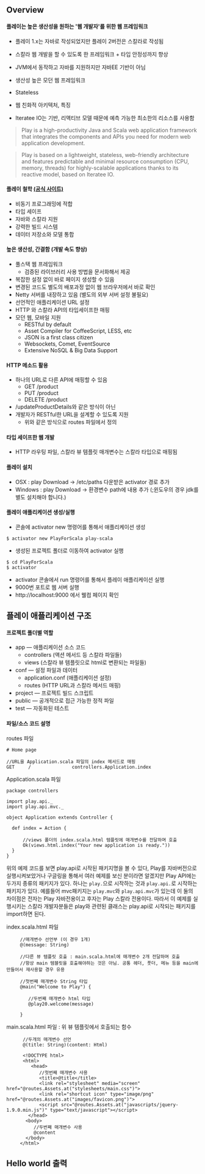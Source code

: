## Overview

#### 플레이는 높은 생산성을 원하는 '웹 개발자'를 위한 웹 프레임워크
 - 플레이 1.x는 자바로 작성되었지만 플레이 2버전은 스칼라로 작성됨
 - 스칼라 웹 개발을 할 수 있도록 한 프레임워크 + 타입 안정성까지 향상
 - JVM에서 동작하고 자바를 지원하지만 자바EE 기반이 아님

 - 생산성 높은 모던 웹 프레임워크
 - Stateless
 - 웹 친화적 아키텍처, 특징
 - Iteratee IO는 기반, 리액티브 모델 때문에 예측 가능한 최소한의 리소스를 사용함

> Play is a high-productivity Java and Scala web application framework that integrates the components and APIs you need for modern web application development.

> Play is based on a lightweight, stateless, web-friendly architecture and features predictable and minimal resource consumption (CPU, memory, threads) for highly-scalable applications thanks to its reactive model, based on Iteratee IO.

#### 플레이 철학 [(공식 사이트)](https://www.playframework.com/documentation/2.3.x/Philosophy)
- 비동기 프로그래밍에 적합
- 타입 세이프
- 자바와 스칼라 지원
- 강력한 빌드 시스템
- 데이터 저장소와 모델 통합

#### 높은 생산성, 간결함 (개발 속도 향상)
- 풀스택 웹 프레임워크
  - 검증된 라이브러리 사용 방법을 문서화해서 제공
- 복잡한 설정 없이 바로 페이지 생성할 수 있음
- 변경된 코드도 별도의 배포과정 없이 웹 브라우저에서 바로 확인
- Netty 서버를 내장하고 있음 (별도의 외부 서버 설정 불필요)
- 선언적인 애플리케이션 URL 설정
- HTTP 와 스칼라 API의 타입세이프한 매핑
- 모던 웹, 모바일 지원
  - RESTful by default
  - Asset Compiler for CoffeeScript, LESS, etc
  - JSON is a first class citizen
  - Websockets, Comet, EventSource
  - Extensive NoSQL & Big Data Support

#### HTTP 메소드 활용

- 하나의 URL로 다른 API에 매핑할 수 있음
  - GET /product
  - PUT /product
  - DELETE /product
- /updateProductDetails와 같은 방식이 아닌
- 개발자가 RESTful한 URL을 설계할 수 있도록 지원
  - 위와 같은 방식으로 routes 파일에서 정의


#### 타입 세이프한 웹 개발

 - HTTP 라우팅 파일, 스칼라 뷰 템플릿 매개변수는 스칼라 타입으로 매핑됨

#### 플레이 설치

- OSX : play Download -> /etc/paths 다운받은 activator 경로 추가
- Windows : play Download -> 환경변수 path에 내용 추가
    (;윈도우의 경우 jdk를 별도 설치해야 합니다.)

#### 플레이 애플리케이션 생성/실행

- 콘솔에 activator new 명령어를 통해서 애플리케이션 생성  

```
$ activator new PlayForScala play-scala
```

- 생성된 프로젝트 폴더로 이동하여 activator 실행

```
$ cd PlayForScala
$ activator
```

- activator 콘솔에서 run 명령어를 통해서 플레이 애플리케이션 실행
- 9000번 포트로 웹 서버 실행
- http://localhost:9000 에서 웰컴 페이지 확인

## 플레이 애플리케이션 구조 

#### 프로젝트 폴더별 역할

- app — 애플리케이션 소스 코드
  - controllers (액션 메서드 등 스칼라 파일들)
  - views (스칼라 뷰 템플릿으로 html로 변환되는 파일들)
- conf — 설정 파일과 데이터
  - application.conf (애플리케이션 설정)
  - routes (HTTP URL과 스칼라 메서드 매핑)
- project — 프로젝트 빌드 스크립트
- public — 공개적으로 접근 가능한 정적 파일
- test — 자동화된 테스트

#### 파일/소스 코드 설명 

routes 파일

```
# Home page
    
//URL을 Application.scala 파일의 index 메서드로 매핑
GET     /               controllers.Application.index
```

Application.scala 파일

```
package controllers

import play.api._
import play.api.mvc._

object Application extends Controller {

  def index = Action {
      
      //views 폴더의 index.scala.html 템플릿에 매개변수를 전달하며 호출
      Ok(views.html.index("Your new application is ready."))     
  }
}
```

위의 예제 코드를 보면 play.api로 시작된 패키지명을 볼 수 있다, Play를 자바버전으로 실행시켜보았거나 구글링을 통해서 여러 예제를 보신 분이라면 알겠지만 Play API에는 두가지 종류의 패키지가 있다.
하나는 `play.`으로 시작하는 것과  `play.api.`로 시작하는 패키지가 있다. 예를들어 mvc패키지는 `play.mvc`와 `play.api.mvc`가 있는데 이 둘의 차이점은 전자는 Play 자바전용이고 후자는 Play 스칼라 전용이다. 따라서 이 예제를 실행시키는 스칼라 개발자분들은 play와 관련된 클래스는 play.api로 시작되는 패키지를 import하면 된다.

index.scala.html 파일

```
     //매개변수 선언부 (이 경우 1개)
     @(message: String)  
    
     //다른 뷰 템플릿 호출 : main.scala.html에 매개변수 2개 전달하며 호출
     //항상 main 템블릿을 호출해야하는 것은 아님. 공통 헤더, 풋더, 메뉴 등을 main에 만들어서 재사용할 경우 유용
    
     //첫번째 매개변수 String 타입 
     @main("Welcome to Play") {  

        //두번째 매개변수 html 타입
        @play20.welcome(message) 

     }
```

main.scala.html 파일 : 위 뷰 템플릿에서 호출되는 함수

```
      //두개의 매개변수 선언
      @(title: String)(content: Html)  

      <!DOCTYPE html>
      <html>
         <head>
            //첫번째 매개변수 사용
            <title>@title</title>
            <link rel="stylesheet" media="screen" href="@routes.Assets.at("stylesheets/main.css")">
            <link rel="shortcut icon" type="image/png" href="@routes.Assets.at("images/favicon.png")">
            <script src="@routes.Assets.at("javascripts/jquery-1.9.0.min.js")" type="text/javascript"></script>
        </head>
       <body>
          //두번째 매개변수 사용
          @content
       </body>
     </html>
```

## Hello world 출력

